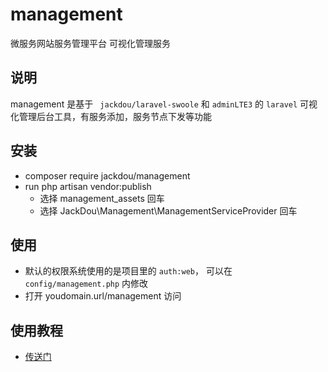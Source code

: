 # management
微服务网站服务管理平台 可视化管理服务

## 说明
management 是基于 ` jackdou/laravel-swoole`  和 `adminLTE3` 的 `laravel` 可视化管理后台工具，有服务添加，服务节点下发等功能

## 安装
- composer require jackdou/management
- run php artisan vendor:publish
    - 选择 management_assets 回车
    - 选择 JackDou\Management\ManagementServiceProvider 回车
## 使用
- 默认的权限系统使用的是项目里的 `auth:web`， 可以在 `config/management.php` 内修改
- 打开 youdomain.url/management 访问

## 使用教程
- [传送门](http://www.jackdou.top)
